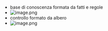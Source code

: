 - base di conoscenza formata da fatti e regole
- ![image.png](../assets/image_1678350828296_0.png)
- controllo formato da albero
- ![image.png](../assets/image_1678350884323_0.png)


